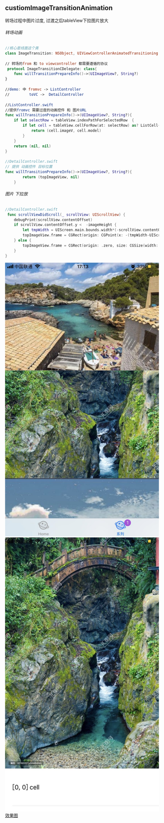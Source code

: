 ## custiomImageTransitionAnimation
转场过程中图片过度, 过渡之后tableView下拉图片放大  
  

###### 转场动画
```swift
//核心是线面这个类
class ImageTransition: NSObject, UIViewControllerAnimatedTransitioning

// 转场的from 和 to viewcontroller 都需要遵循的协议
 protocol ImageTransitionCDelegate: class{
    func willTransitionPrepareInfo()->(UIImageView?, String?)
}

//demo: 中 fromvc -> ListController
//         toVC ->  DetailController

//ListController.swift
//提供fromvc 需要过度的动画控件 和 图片URL
func willTransitionPrepareInfo()->(UIImageView?, String?){
    if let selectRow = tableView.indexPathForSelectedRow  {
        if let cell = tableView.cellForRow(at: selectRow) as? ListCell{
            return (cell.imageV, cell.model)
        }
    }
    return (nil, nil)
}

//DetailController.swift
// 提供 动画控件 目标位置
func willTransitionPrepareInfo()->(UIImageView?, String?){
        return (topImageView, nil)
    }
```  

######  图片 下拉放
```swift
//DetailController.swift
 func scrollViewDidScroll(_ scrollView: UIScrollView) {
    debugPrint(scrollView.contentOffset)
    if scrollView.contentOffset.y <  -imageHeight {
        let tmpWidth = UIScreen.main.bounds.width*(-scrollView.contentOffset.y)/imageHeight
        topImageView.frame = CGRect(origin: CGPoint(x: -(tmpWidth-UIScreen.main.bounds.width)/2.0, y: 0), size: CGSize(width: tmpWidth, height: -scrollView.contentOffset.y))
    } else {
        topImageView.frame = CGRect(origin: .zero, size: CGSize(width: UIScreen.main.bounds.width, height: imageHeight))
    }
}

```
![1](https://github.com/AngryOC/custiomImageTransitionAnimation/blob/master/121.jpeg)
![2](https://github.com/AngryOC/custiomImageTransitionAnimation/blob/master/122.jpeg)
[效果图](https://github.com/AngryOC/custiomImageTransitionAnimation/blob/master/demo.MOV)
